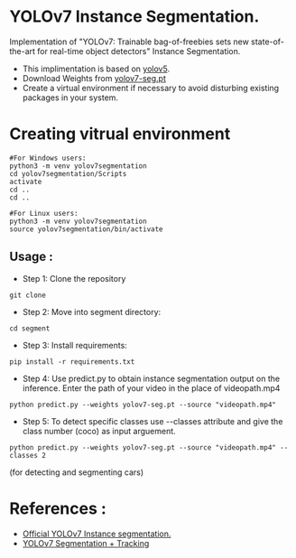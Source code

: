 # YOLOv7 Instance Segmentation.

Implementation of "YOLOv7: Trainable bag-of-freebies sets new state-of-the-art for real-time object detectors" Instance Segmentation.

- This implimentation is based on [yolov5](https://github.com/ultralytics/yolov5).
- Download Weights from [yolov7-seg.pt](https://github.com/WongKinYiu/yolov7/releases/download/v0.1/yolov7-seg.pt)
- Create a virtual environment if necessary to avoid disturbing existing packages in your system.

# Creating vitrual environment

```
#For Windows users:
python3 -m venv yolov7segmentation
cd yolov7segmentation/Scripts
activate
cd ..
cd ..
```
```
#For Linux users:
python3 -m venv yolov7segmentation
source yolov7segmentation/bin/activate
```
## Usage : 
- Step 1: Clone the repository
```
git clone 
```
- Step 2: Move into segment directory:
```
cd segment
```
- Step 3: Install requirements:
```
pip install -r requirements.txt 
```
- Step 4: Use predict.py to obtain instance segmentation output on the inference. Enter the path of your video in the place of videopath.mp4
```
python predict.py --weights yolov7-seg.pt --source "videopath.mp4"
```
- Step 5: To detect specific classes use --classes attribute and give the class number (coco) as input arguement.
```
python predict.py --weights yolov7-seg.pt --source "videopath.mp4" --classes 2 
```
(for detecting and segmenting cars)

# References :

- [Official YOLOv7 Instance segmentation.](https://github.com/WongKinYiu/yolov7/tree/u7)
- [YOLOv7 Segmentation + Tracking](https://github.com/RizwanMunawar/yolov7-segmentation)
